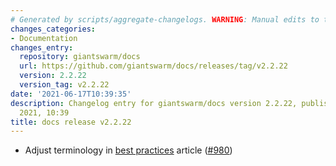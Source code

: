 ```yaml
---
# Generated by scripts/aggregate-changelogs. WARNING: Manual edits to this files will be overwritten.
changes_categories:
- Documentation
changes_entry:
  repository: giantswarm/docs
  url: https://github.com/giantswarm/docs/releases/tag/v2.2.22
  version: 2.2.22
  version_tag: v2.2.22
date: '2021-06-17T10:39:35'
description: Changelog entry for giantswarm/docs version 2.2.22, published on 17 June
  2021, 10:39
title: docs release v2.2.22
---
```


- Adjust terminology in [best practices](https://docs.giantswarm.io/kubernetes/best-practices/) article ([#980](https://github.com/giantswarm/docs/pull/980))

